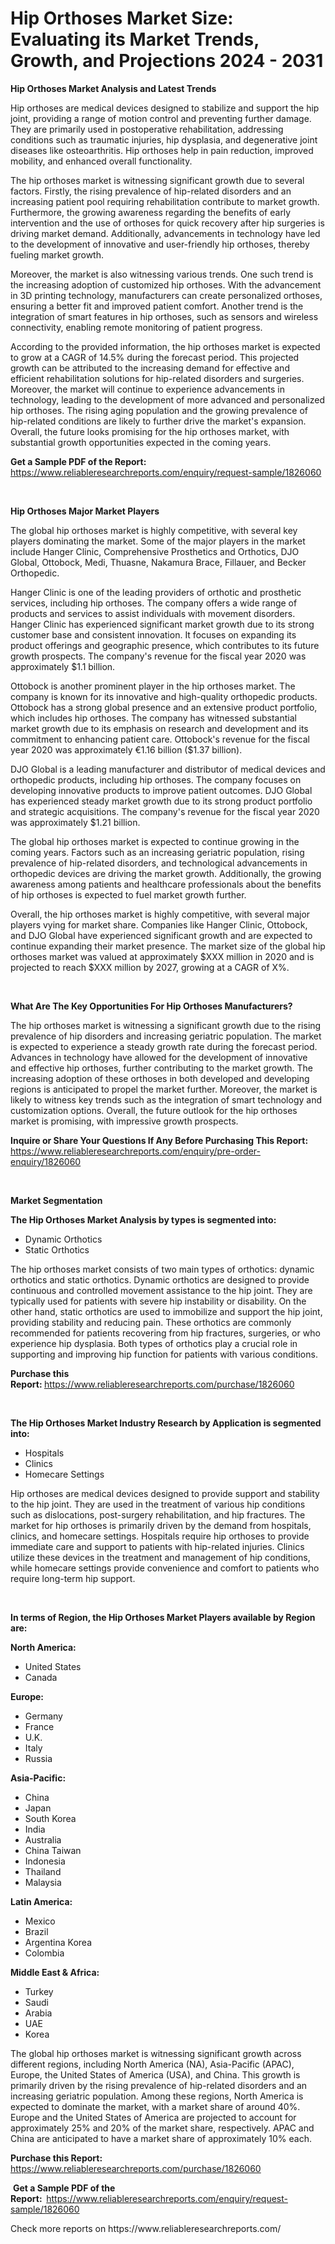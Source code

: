 <p><h1>Hip Orthoses Market Size: Evaluating its Market Trends, Growth, and Projections 2024 - 2031</h1></p><p><strong>Hip Orthoses Market Analysis and Latest Trends</strong></p>
<p><p>Hip orthoses are medical devices designed to stabilize and support the hip joint, providing a range of motion control and preventing further damage. They are primarily used in postoperative rehabilitation, addressing conditions such as traumatic injuries, hip dysplasia, and degenerative joint diseases like osteoarthritis. Hip orthoses help in pain reduction, improved mobility, and enhanced overall functionality.</p><p>The hip orthoses market is witnessing significant growth due to several factors. Firstly, the rising prevalence of hip-related disorders and an increasing patient pool requiring rehabilitation contribute to market growth. Furthermore, the growing awareness regarding the benefits of early intervention and the use of orthoses for quick recovery after hip surgeries is driving market demand. Additionally, advancements in technology have led to the development of innovative and user-friendly hip orthoses, thereby fueling market growth.</p><p>Moreover, the market is also witnessing various trends. One such trend is the increasing adoption of customized hip orthoses. With the advancement in 3D printing technology, manufacturers can create personalized orthoses, ensuring a better fit and improved patient comfort. Another trend is the integration of smart features in hip orthoses, such as sensors and wireless connectivity, enabling remote monitoring of patient progress.</p><p>According to the provided information, the hip orthoses market is expected to grow at a CAGR of 14.5% during the forecast period. This projected growth can be attributed to the increasing demand for effective and efficient rehabilitation solutions for hip-related disorders and surgeries. Moreover, the market will continue to experience advancements in technology, leading to the development of more advanced and personalized hip orthoses. The rising aging population and the growing prevalence of hip-related conditions are likely to further drive the market's expansion. Overall, the future looks promising for the hip orthoses market, with substantial growth opportunities expected in the coming years.</p></p>
<p><strong>Get a Sample PDF of the Report:&nbsp;</strong> <a href="https://www.reliableresearchreports.com/enquiry/request-sample/1826060">https://www.reliableresearchreports.com/enquiry/request-sample/1826060</a></p>
<p>&nbsp;</p>
<p><strong>Hip Orthoses Major Market Players</strong></p>
<p><p>The global hip orthoses market is highly competitive, with several key players dominating the market. Some of the major players in the market include Hanger Clinic, Comprehensive Prosthetics and Orthotics, DJO Global, Ottobock, Medi, Thuasne, Nakamura Brace, Fillauer, and Becker Orthopedic.</p><p>Hanger Clinic is one of the leading providers of orthotic and prosthetic services, including hip orthoses. The company offers a wide range of products and services to assist individuals with movement disorders. Hanger Clinic has experienced significant market growth due to its strong customer base and consistent innovation. It focuses on expanding its product offerings and geographic presence, which contributes to its future growth prospects. The company's revenue for the fiscal year 2020 was approximately $1.1 billion.</p><p>Ottobock is another prominent player in the hip orthoses market. The company is known for its innovative and high-quality orthopedic products. Ottobock has a strong global presence and an extensive product portfolio, which includes hip orthoses. The company has witnessed substantial market growth due to its emphasis on research and development and its commitment to enhancing patient care. Ottobock's revenue for the fiscal year 2020 was approximately €1.16 billion ($1.37 billion).</p><p>DJO Global is a leading manufacturer and distributor of medical devices and orthopedic products, including hip orthoses. The company focuses on developing innovative products to improve patient outcomes. DJO Global has experienced steady market growth due to its strong product portfolio and strategic acquisitions. The company's revenue for the fiscal year 2020 was approximately $1.21 billion.</p><p>The global hip orthoses market is expected to continue growing in the coming years. Factors such as an increasing geriatric population, rising prevalence of hip-related disorders, and technological advancements in orthopedic devices are driving the market growth. Additionally, the growing awareness among patients and healthcare professionals about the benefits of hip orthoses is expected to fuel market growth further.</p><p>Overall, the hip orthoses market is highly competitive, with several major players vying for market share. Companies like Hanger Clinic, Ottobock, and DJO Global have experienced significant growth and are expected to continue expanding their market presence. The market size of the global hip orthoses market was valued at approximately $XXX million in 2020 and is projected to reach $XXX million by 2027, growing at a CAGR of X%.</p></p>
<p>&nbsp;</p>
<p><strong>What Are The Key Opportunities For Hip Orthoses Manufacturers?</strong></p>
<p><p>The hip orthoses market is witnessing a significant growth due to the rising prevalence of hip disorders and increasing geriatric population. The market is expected to experience a steady growth rate during the forecast period. Advances in technology have allowed for the development of innovative and effective hip orthoses, further contributing to the market growth. The increasing adoption of these orthoses in both developed and developing regions is anticipated to propel the market further. Moreover, the market is likely to witness key trends such as the integration of smart technology and customization options. Overall, the future outlook for the hip orthoses market is promising, with impressive growth prospects.</p></p>
<p><strong>Inquire or Share Your Questions If Any Before Purchasing This Report:</strong> <a href="https://www.reliableresearchreports.com/enquiry/pre-order-enquiry/1826060">https://www.reliableresearchreports.com/enquiry/pre-order-enquiry/1826060</a></p>
<p>&nbsp;</p>
<p><strong>Market Segmentation</strong></p>
<p><strong>The Hip Orthoses Market Analysis by types is segmented into:</strong></p>
<p><ul><li>Dynamic Orthotics</li><li>Static Orthotics</li></ul></p>
<p><p>The hip orthoses market consists of two main types of orthotics: dynamic orthotics and static orthotics. Dynamic orthotics are designed to provide continuous and controlled movement assistance to the hip joint. They are typically used for patients with severe hip instability or disability. On the other hand, static orthotics are used to immobilize and support the hip joint, providing stability and reducing pain. These orthotics are commonly recommended for patients recovering from hip fractures, surgeries, or who experience hip dysplasia. Both types of orthotics play a crucial role in supporting and improving hip function for patients with various conditions.</p></p>
<p><strong>Purchase this Report:&nbsp;</strong><a href="https://www.reliableresearchreports.com/purchase/1826060">https://www.reliableresearchreports.com/purchase/1826060</a></p>
<p>&nbsp;</p>
<p><strong>The Hip Orthoses Market Industry Research by Application is segmented into:</strong></p>
<p><ul><li>Hospitals</li><li>Clinics</li><li>Homecare Settings</li></ul></p>
<p><p>Hip orthoses are medical devices designed to provide support and stability to the hip joint. They are used in the treatment of various hip conditions such as dislocations, post-surgery rehabilitation, and hip fractures. The market for hip orthoses is primarily driven by the demand from hospitals, clinics, and homecare settings. Hospitals require hip orthoses to provide immediate care and support to patients with hip-related injuries. Clinics utilize these devices in the treatment and management of hip conditions, while homecare settings provide convenience and comfort to patients who require long-term hip support.</p></p>
<p>&nbsp;</p>
<p><strong>In terms of Region, the Hip Orthoses Market Players available by Region are:</strong></p>
<p>
    <p> <strong> North America: </strong>
        <ul>
            <li>United States</li>
            <li>Canada</li>
        </ul>
        </p> 
    <p> <strong> Europe: </strong>
        <ul>
            <li>Germany</li>
            <li>France</li>
            <li>U.K.</li>
            <li>Italy</li>
            <li>Russia</li>
        </ul>
        </p> 
    <p> <strong> Asia-Pacific: </strong>
        <ul>
            <li>China</li>
            <li>Japan</li>
            <li>South Korea</li>
            <li>India</li>
            <li>Australia</li>
            <li>China Taiwan</li>
            <li>Indonesia</li>
            <li>Thailand</li>
            <li>Malaysia</li>
        </ul>
        </p> 
    <p> <strong> Latin America: </strong>
        <ul>
            <li>Mexico</li>
            <li>Brazil</li>
            <li>Argentina Korea</li>
            <li>Colombia</li>
        </ul>
        </p> 
    <p> <strong> Middle East & Africa: </strong>
        <ul>
            <li>Turkey</li>
            <li>Saudi</li>
            <li>Arabia</li>
            <li>UAE</li>
            <li>Korea</li>
        </ul>
    </p>
    </p>
<p><p>The global hip orthoses market is witnessing significant growth across different regions, including North America (NA), Asia-Pacific (APAC), Europe, the United States of America (USA), and China. This growth is primarily driven by the rising prevalence of hip-related disorders and an increasing geriatric population. Among these regions, North America is expected to dominate the market, with a market share of around 40%. Europe and the United States of America are projected to account for approximately 25% and 20% of the market share, respectively. APAC and China are anticipated to have a market share of approximately 10% each.</p></p>
<p><strong>Purchase this Report: </strong><a href="https://www.reliableresearchreports.com/purchase/1826060">https://www.reliableresearchreports.com/purchase/1826060</a></p>
<p>&nbsp;<strong>Get a Sample PDF of the Report:&nbsp;&nbsp;</strong><a href="https://www.reliableresearchreports.com/enquiry/request-sample/1826060">https://www.reliableresearchreports.com/enquiry/request-sample/1826060</a></p>
<p><strong></strong></p>
<p>Check more reports on https://www.reliableresearchreports.com/</p>